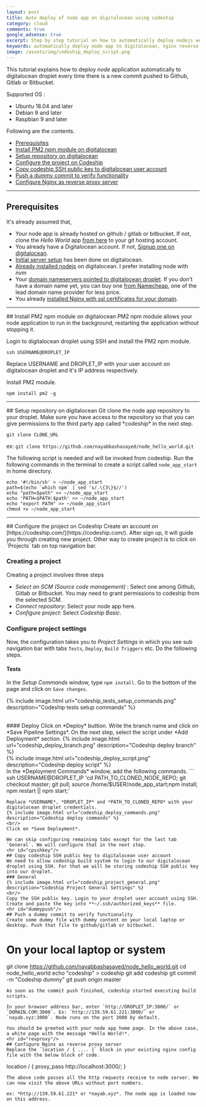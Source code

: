 ```yaml
---
layout: post
title: Auto deploy of node app on digitalocean using codeship
category: cloud
comments: true
google_adsense: true
excerpt: Step by step tutorial on how to automatically deploy nodejs web app hosted on github to digitalocean cloud platform using codeship build platform.
keywords: automatically deploy node app to digitalocean, nginx reverse proxy, point name servers to digitalocean, codeship build to digitalocean integration, run node app in the background using pm2
image: /assets/img/codeship_deploy_script.png
---
```


This tutorial explains how to deploy *node* application automatically to digitalocean droplet every time there is a new commit pushed to Github, Gitlab or Bitbucket.

Supported OS :
 * Ubuntu 18.04 and later
 * Debian 9 and later
 * Raspbian 9 and later

Following are the contents.
 * [Prerequisites](#prereq)
 * [Install PM2 npm module on digitalocean](#pm2)
 * [Setup repository on digitalocean](#digirepo)
 * [Configure the project on Codeship](#codeship)
 * [Copy codeship SSH public key to digitalocean user account](#cpsshkey)
 * [Push a dummy commit to verify functionality](#dummypush)
 * [Configure Nginx as reverse proxy server](#revproxy)

<hr id="prereq"/>

## Prerequisites
It's already assumed that,
 * Your node app is already hosted on github / gitlab or bitbucket. If not, clone the *Hello World* app [from here](https://github.com/nayabbashasayed/node_hello_world.git) to your git hosting account.
 * You already have a Digitalocean account. If not, [Signup one on digitalocean](https://m.do.co/c/e80679853c2f).
 * [Initial server setup](https://www.digitalocean.com/community/tutorials/initial-server-setup-with-debian-10) has been done on digitalocean.
 * [Already installed nodejs](https://www.digitalocean.com/community/tutorials/how-to-install-node-js-on-debian-10) on digitalocean. I prefer installing node with *nvm*
 * Your [domain nameservers pointed to digitalocean droplet](https://www.digitalocean.com/community/tutorials/how-to-point-to-digitalocean-nameservers-from-common-domain-registrars). If you don't have a domain name yet, you can buy one [from Namecheap](https://namecheap.pxf.io/m356a), one of the lead domain name provider for less price.
 * You already [installed Nginx with ssl certificates for your domain](https://www.digitalocean.com/community/tutorials/how-to-secure-nginx-with-let-s-encrypt-on-debian-10).

<hr id="pm2"/>
## Install PM2 npm module on digitalocean
PM2 npm module allows your node application to run in the background, restarting the application without stopping it.

Login to digitalocean droplet using SSH and install the PM2 npm module.
```
ssh USERNAME@DROPLET_IP
```
Replace USERNAME and DROPLET_IP with your user account on digitalocean droplet and it's IP address respectively.

Install PM2 module.
```
npm install pm2 -g
```
<hr id="digirepo"/>
## Setup repository on digitalocean
Git clone the node app repository to your droplet. Make sure you have access to the repository so that you can give permissions to the third party app called *codeship* in the next step.

```
git clone CLONE_URL
```
ex: `git clone https://github.com/nayabbashasayed/node_hello_world.git`

The following script is needed and will be invoked from codeship. Run the following commands in the terminal to create a script called `node_app_start` in home directory.
```
echo '#!/bin/sh' > ~/node_app_start
path=$(echo `which npm` | sed 's/.\{3\}$//')
echo "path=$path" >> ~/node_app_start
echo 'PATH=$PATH:$path' >> ~/node_app_start
echo "export PATH" >> ~/node_app_start
chmod +x ~/node_app_start 
```
<hr id="codeship"/>
## Configure the project on Codeship
Create an account on [https://codeship.com/](https://codeship.com/). After sign up, it will guide you through creating new project. Other way to create project is to click on `Projects` tab on top navigation bar.

### Creating a project
Creating a project involves three steps
 * *Select an SCM (Source code management)* : Select one among Github, Gitlab or Bitbucket. You may need to grant permissions to codeship from the selected SCM.
 * *Connect repository*: Select your node app here.
 * *Configure project*: Select *Codeship Basic*.

### Configure project settings
Now, the configuration takes you to *Project Settings* in which you see sub navigation bar with tabs `Tests`, `Deploy`, `Build Triggers` etc. Do the following steps.
#### Tests
In the *Setup Commands* window, type `npm install`. Go to the bottom of the page and click on `Save changes`.

{% include image.html url="codeship_tests_setup_commands.png" description="Codeship tests setup commands" %}

<br/>
#### Deploy
Click on *Deploy* buttion. Write the branch name and click on *Save Pipeline Settings*. On the next step, select the script under *Add Deployment* section.
{% include image.html url="codeship_deploy_branch.png" description="Codeship deploy branch" %}
<br/>
{% include image.html url="codeship_deploy_script.png" description="Codeship deploy script" %}
<br/>
 In the *Deployment Commands* window, add the following commands.
```
ssh USERNAME@DROPLET_IP 'cd PATH_TO_CLONED_NODE_REPO; git checkout master; git pull; source /home/$USER/node_app_start;npm install; npm restart || npm start;'

```
Replace *USERNAME*, *DROPLET_IP* and *PATH_TO_CLONED_REPO* with your digitalocean droplet credentials.
{% include image.html url="codeship_deploy_commands.png" description="Codeship deploy commands" %}
<br/>
Click on *Save Deployment*.

We can skip configuring remaining tabs except for the last tab `General`. We will configure that in the next step.
<hr id="cpsshkey"/>
## Copy codeship SSH public key to digitalocean user account
We need to allow codeship build system to login to our digitalocean droplet using SSH. For that we will be storing codeship SSH public key into our droplet.
### General
{% include image.html url="codeship_project_general.png" description="Codeship Project General Settings" %}
<br/>
Copy the SSH public key. Login to your droplet user account using SSH. Create and paste the key into **~/.ssh/authorized_keys** file.
<hr id="dummypush"/>
## Push a dummy commit to verify functionality
Create some dummy file with dummy content on your local laptop or desktop. Push that file to github/gitlab or bitbucket.

```
# On your local laptop or system
git clone https://github.com/nayabbashasayed/node_hello_world.git
cd node_hello_world
echo "codeship" > codeship
git add codeship
git commit -m "Codeship dummy"
git push origin master
```
As soon as the commit push finished, codeship started executing build scripts.

In your browser address bar, enter `http://DROPLET_IP:3000/` or `DOMAIN.COM:3000`. Ex: `http://139.59.61.221:3000/` or `nayab.xyz:3000`. Node runs on the port 3000 by default.

You should be greeted with your node app home page. In the above case, a white page with the message *Hello World!*.
<hr id="revproxy"/>
## Configure Nginx as reverse proxy server
Replace the `location / { .... }` block in your existing nginx config file with the below block of code.
```
  location / {
      proxy_pass http://localhost:3000/;
  }
```
The above code passes all the http requests receive to node server. We can now visit the above URLs without port numbers.

ex: *http://139.59.61.221* or *nayab.xyz*. The node app is loaded now on this address.

